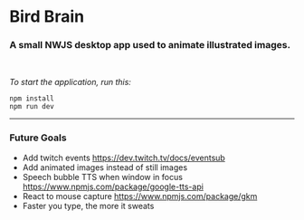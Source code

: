 # Bird Brain
### A small NWJS desktop app used to animate illustrated images.

<br>

*To start the application, run this:*
```
npm install
npm run dev
```

---

### Future Goals
 - Add twitch events https://dev.twitch.tv/docs/eventsub
 - Add animated images instead of still images
 - Speech bubble TTS when window in focus https://www.npmjs.com/package/google-tts-api
 - React to mouse capture https://www.npmjs.com/package/gkm
 - Faster you type, the more it sweats